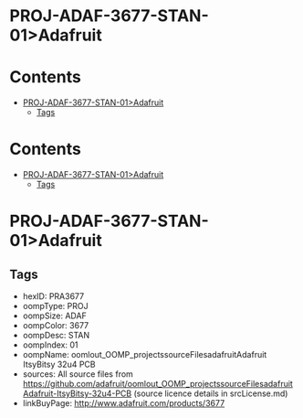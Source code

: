 
PROJ-ADAF-3677-STAN-01>Adafruit
===============================

Contents
========

* [PROJ-ADAF-3677-STAN-01>Adafruit](#proj-adaf-3677-stan-01adafruit)
	* [Tags](#tags)

Contents
========

* [PROJ-ADAF-3677-STAN-01>Adafruit](#proj-adaf-3677-stan-01adafruit)
	* [Tags](#tags)

# PROJ-ADAF-3677-STAN-01>Adafruit

## Tags

- hexID: PRA3677
- oompType: PROJ
- oompSize: ADAF
- oompColor: 3677
- oompDesc: STAN
- oompIndex: 01
- oompName: oomlout_OOMP_projectssourceFilesadafruitAdafruit ItsyBitsy 32u4 PCB
- sources: All source files from https://github.com/adafruit/oomlout_OOMP_projectssourceFilesadafruitAdafruit-ItsyBitsy-32u4-PCB (source licence details in srcLicense.md)
- linkBuyPage: http://www.adafruit.com/products/3677

